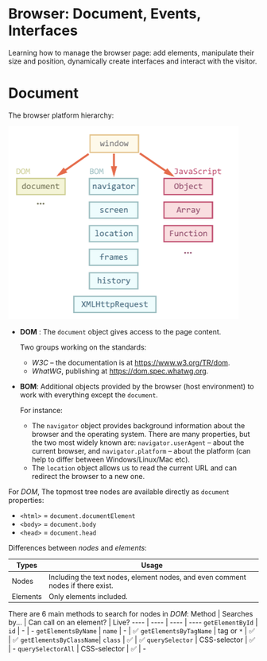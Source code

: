 # Browser: Document, Events, Interfaces

Learning how to manage the browser page: add elements, manipulate their size and position, dynamically create interfaces and interact with the visitor.

# Document

The browser platform hierarchy:

![Browser_hierarchy](/assets/browser_hierarchy.png)

* **DOM** : The `document` object gives access to the page content.

    Two groups working on the standards:

    * *W3C* – the documentation is at https://www.w3.org/TR/dom.      
    * *WhatWG*, publishing at https://dom.spec.whatwg.org.

* **BOM**: Additional objects provided by the browser (host environment) to work with everything except the `document`.

    For instance:

    * The `navigator` object provides background information about the browser and the operating system. There are many properties, but the two most widely known are: `navigator.userAgent` – about the current browser, and `navigator.platform` – about the platform (can help to differ between Windows/Linux/Mac etc).
    * The `location` object allows us to read the current URL and can redirect the browser to a new one.

For *DOM*, The topmost tree nodes are available directly as `document` properties:

* `<html>` = `document.documentElement`
* `<body>` = `document.body`
* `<head>` = `document.head`

Differences between *nodes* and *elements*:

Types       | Usage
----        | ----
Nodes       | Including the text nodes, element nodes, and even comment nodes if there exist.
Elements    | Only elements included.

There are 6 main methods to search for nodes in *DOM*:
Method                  | Searches by...    | Can call on an element?   | Live?
----                    | ----              | ----                      | ----
`getElementById`        | `id`              | -                         | -
`getElementsByName`     | `name`            | -                         | :white_check_mark:
`getElementsByTagName`  | tag or `*`        | :white_check_mark:        | :white_check_mark:
`getElementsByClassName`| `class`           | :white_check_mark:        | :white_check_mark:
`querySelector`         | CSS-selector      | :white_check_mark:        | -
`querySelectorAll`      | CSS-selector      | :white_check_mark:        | -